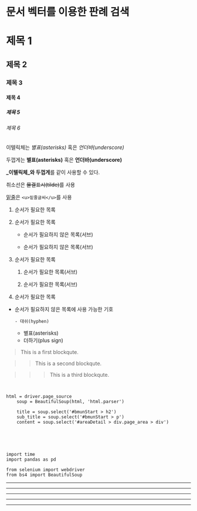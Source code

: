 # 문서 벡터를 이용한 판례 검색 



# 제목 1

## 제목 2

### 제목 3

#### 제목 4

##### 제목 5

###### 제목 6



이텔릭체는 *별표(asterisks)* 혹은 _언더바(underscore)_ 

두껍게는 **별표(asterisks)** 혹은 __언더바(underscore)__ 

**_이텔릭체_와 두껍게**를 같이 사용할 수 있다. 

취소선은 ~~물결표시(tilde)~~를 사용 

<u>밑줄</u>은 `<u>밑줄글씨</u>`를 사용 



1. 순서가 필요한 목록

1. 순서가 필요한 목록

   - 순서가 필요하지 않은 목록(서브) 

   - 순서가 필요하지 않은 목록(서브) 

1. 순서가 필요한 목록

   1. 순서가 필요한 목록(서브)

   1. 순서가 필요한 목록(서브)

1. 순서가 필요한 목록

- 순서가 필요하지 않은 목록에 사용 가능한 기호

      - 대쉬(hyphen) 

   * 별표(asterisks)

   + 더하기(plus sign)


> This is a first blockqute.

>   > This is a second blockqute.

>   >   > This is a third blockqute.


<pre>

<code>
html = driver.page_source
    soup = BeautifulSoup(html, 'html.parser')

    title = soup.select('#bmunStart > h2')
    sub_title = soup.select('#bmunStart > p')
    content = soup.select('#areaDetail > div.page_area > div')
    
    
</code>

</pre>
```
import time
import pandas as pd

from selenium import webdriver
from bs4 import BeautifulSoup
```


* * *

***

*****

- - -

---------------------------------------
